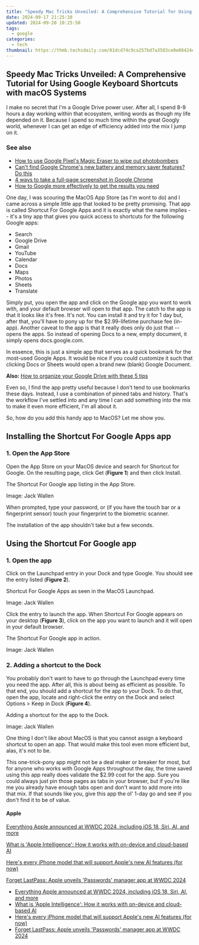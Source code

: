 ```yaml
---
title: "Speedy Mac Tricks Unveiled: A Comprehensive Tutorial for Using Google Keyboard Shortcuts with macOS Systems"
date: 2024-09-17 21:25:10
updated: 2024-09-20 10:25:50
tags:
  - google
categories:
  - tech
thumbnail: https://thmb.techidaily.com/61dcd74c9ca257bd7a3583ce0e08424eaf979002cdc0aa0e847be271477f189f.jpg
---
```


## Speedy Mac Tricks Unveiled: A Comprehensive Tutorial for Using Google Keyboard Shortcuts with macOS Systems

I make no secret that I'm a Google Drive power user. After all, I spend 8-9 hours a day working within that ecosystem, writing words as though my life depended on it. Because I spend so much time within the great Googly world, whenever I can get an edge of efficiency added into the mix I jump on it.

### See also

* [How to use Google Pixel's Magic Eraser to wipe out photobombers](https://www.zdnet.com/article/how-to-use-magic-eraser-on-the-google-pixel/)
* [Can't find Google Chrome's new battery and memory saver features? Do this](https://www.zdnet.com/article/cant-find-google-chromes-new-battery-and-memory-saver-features-do-this/)
* [4 ways to take a full-page screenshot in Google Chrome](https://www.zdnet.com/article/how-to-take-a-full-page-screenshot-in-google-chrome/)
* [How to Google more effectively to get the results you need](https://www.zdnet.com/article/how-to-use-google-search-more-effectively-to-get-the-results-you-need/)

One day, I was scouring the MacOS App Store (as I'm wont to do) and I came across a simple little app that looked to be pretty promising. That app is called Shortcut For Google Apps and it is exactly what the name implies -- it's a tiny app that gives you quick access to shortcuts for the following Google apps: 

* Search
* Google Drive
* Gmail
* YouTube
* Calendar
* Docs
* Maps
* Photos
* Sheets
* Translate

Simply put, you open the app and click on the Google app you want to work with, and your default browser will open to that app. The catch to the app is that it looks like it's free. It's not. You can install it and try it for 1 day but, after that, you'll have to pony up for the $2.99-lifetime purchase fee (in-app). Another caveat to the app is that it really does only do just that -- opens the apps. So instead of opening Docs to a new, empty document, it simply opens docs.google.com. 

In essence, this is just a simple app that serves as a quick bookmark for the most-used Google Apps. It would be nice if you could customize it such that clicking Docs or Sheets would open a brand new (blank) Google Document. 

**Also:** [How to organize your Google Drive with these 5 tips](https://www.zdnet.com/article/how-to-organize-your-google-drive-with-these-5-tips/)

Even so, I find the app pretty useful because I don't tend to use bookmarks these days. Instead, I use a combination of pinned tabs and history. That's the workflow I've settled into and any time I can add something into the mix to make it even more efficient, I'm all about it.

So, how do you add this handy app to MacOS? Let me show you.

## Installing the Shortcut For Google Apps app  

### 1\. Open the App Store

Open the App Store on your MacOS device and search for Shortcut for Google. On the resulting page, click Get (**Figure 1**) and then click Install. 

The Shortcut For Google app listing in the App Store.

Image: Jack Wallen

When prompted, type your password, or (if you have the touch bar or a fingerprint sensor) touch your fingerprint to the biometric scanner.

The installation of the app shouldn't take but a few seconds.

## Using the Shortcut For Google app

### 1\. Open the app

Click on the Launchpad entry in your Dock and type Google. You should see the entry listed (**Figure 2**).

Shortcut For Google Apps as seen in the MacOS Launchpad.

Image: Jack Wallen

Click the entry to launch the app. When Shortcut For Google appears on your desktop (**Figure 3**), click on the app you want to launch and it will open in your default browser.

The Shortcut For Google app in action.

Image: Jack Wallen

### 2\. Adding a shortcut to the Dock

You probably don't want to have to go through the Launchpad every time you need the app. After all, this is about being as efficient as possible. To that end, you should add a shortcut for the app to your Dock. To do that, open the app, locate and right-click the entry on the Dock and select Options > Keep in Dock (**Figure 4**).

Adding a shortcut for the app to the Dock.

Image: Jack Wallen

One thing I don't like about MacOS is that you cannot assign a keyboard shortcut to open an app. That would make this tool even more efficient but, alas, it's not to be.

This one-trick-pony app might not be a deal maker or breaker for most, but for anyone who works with Google Apps throughout the day, the time saved using this app really does validate the $2.99 cost for the app. Sure you could always just pin those pages as tabs in your browser, but if you're like me you already have enough tabs open and don't want to add more into that mix. If that sounds like you, give this app the ol' 1-day go and see if you don't find it to be of value.

#### Apple

[Everything Apple announced at WWDC 2024, including iOS 18, Siri, AI, and more](https://www.zdnet.com/article/every-new-feature-apple-unveiled-for-iphone-ipad-mac-and-more-this-fall-including-ai/ "Everything Apple announced at WWDC 2024, including iOS 18, Siri, AI, and more")

[What is 'Apple Intelligence': How it works with on-device and cloud-based AI](https://www.zdnet.com/article/what-is-apple-intelligence-everything-to-know-about-ai-features-coming-to-iphones-macs-and-ipads/ "What is 'Apple Intelligence': How it works with on-device and cloud-based AI")

[Here's every iPhone model that will support Apple's new AI features (for now)](https://www.zdnet.com/article/ios-18-1-update-every-iphone-model-that-will-support-apples-new-ai-features-for-now/ "Here's every iPhone model that will support Apple's new AI features (for now)")

[Forget LastPass: Apple unveils 'Passwords' manager app at WWDC 2024](https://www.zdnet.com/article/forget-lastpass-apple-unveils-passwords-manager-app-at-wwdc-2024/ "Forget LastPass: Apple unveils 'Passwords' manager app at WWDC 2024")

* [Everything Apple announced at WWDC 2024, including iOS 18, Siri, AI, and more](https://www.zdnet.com/article/every-new-feature-apple-unveiled-for-iphone-ipad-mac-and-more-this-fall-including-ai/ "Everything Apple announced at WWDC 2024, including iOS 18, Siri, AI, and more")
* [What is 'Apple Intelligence': How it works with on-device and cloud-based AI](https://www.zdnet.com/article/what-is-apple-intelligence-everything-to-know-about-ai-features-coming-to-iphones-macs-and-ipads/ "What is 'Apple Intelligence': How it works with on-device and cloud-based AI")
* [Here's every iPhone model that will support Apple's new AI features (for now)](https://www.zdnet.com/article/ios-18-1-update-every-iphone-model-that-will-support-apples-new-ai-features-for-now/ "Here's every iPhone model that will support Apple's new AI features (for now)")
* [Forget LastPass: Apple unveils 'Passwords' manager app at WWDC 2024](https://www.zdnet.com/article/forget-lastpass-apple-unveils-passwords-manager-app-at-wwdc-2024/ "Forget LastPass: Apple unveils 'Passwords' manager app at WWDC 2024")

<ins class="adsbygoogle"
     style="display:block"
     data-ad-format="autorelaxed"
     data-ad-client="ca-pub-7571918770474297"
     data-ad-slot="1223367746"></ins>



<ins class="adsbygoogle"
     style="display:block"
     data-ad-client="ca-pub-7571918770474297"
     data-ad-slot="8358498916"
     data-ad-format="auto"
     data-full-width-responsive="true"></ins>
